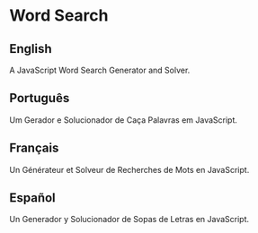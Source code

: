 Word Search
==
**English**
--
A JavaScript Word Search Generator and Solver.

**Português**
--
Um Gerador e Solucionador de Caça Palavras em JavaScript.

**Français**
--
Un Générateur et Solveur de Recherches de Mots en JavaScript.

**Español**
--
Un Generador y Solucionador de Sopas de Letras en JavaScript.
